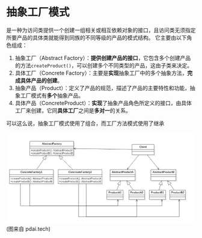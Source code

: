 # 抽象工厂模式

是一种为访问类提供一个创建一组相关或相互依赖对象的接口，且访问类无须指定所要产品的具体类就能得到同族的不同等级的产品的模式结构。
它主要由以下角色组成：
1. 抽象工厂（Abstract Factory）：**提供创建产品的接口**，它包含多个创建产品的方法`createProduct()`，可以创建多个不同类型的产品，这由子类来决定。 
2. 具体工厂（Concrete Factory）：主要是**实现**抽象工厂中的多个抽象方法，**完成具体产品的创建**。
3. 抽象产品（Product）：定义了产品的规范，描述了产品的主要特性和功能，抽象工厂模式有**多个**抽象产品。
4. 具体产品（ConcreteProduct）：**实现**了抽象产品角色所定义的接口，由具体工厂来创建，它同**具体工厂**之间是**多对一**的关系。

可以这么说，抽象工厂模式使用了组合，而工厂方法模式使用了继承

![](abstract_factory.png)
(图来自 pdai.tech)